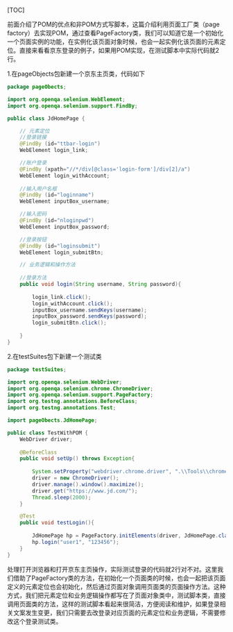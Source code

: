 [TOC]

前面介绍了POM的优点和非POM方式写脚本，这篇介绍利用页面工厂类（page factory）去实现POM，通过查看PageFactory类，我们可以知道它是一个初始化一个页面实例的功能，在实例化该页面对象时候，也会一起实例化该页面的元素定位。直接来看看京东登录的例子，如果用POM实现，在测试脚本中实际代码就2行。

1.在pageObjects包新建一个京东主页类，代码如下
```java
package pageObects;

import org.openqa.selenium.WebElement;
import org.openqa.selenium.support.FindBy;

public class JdHomePage {

	// 元素定位
	//登录链接
	@FindBy (id="ttbar-login")
	WebElement login_link;

	//账户登录
	@FindBy (xpath="//*/div[@class='login-form']/div[2]/a")
	WebElement login_withAccount;
   
	//输入用户名框
	@FindBy (id="loginname")
	WebElement inputBox_username;

	//输入密码
	@FindBy (id="nloginpwd")
	WebElement inputBox_password;

	//登录按钮
	@FindBy (id="loginsubmit")
	WebElement login_submitBtn;

	// 业务逻辑和操作方法
    
    //登录方法
    public void login(String username, String password){
    	
    	login_link.click();
    	login_withAccount.click();
    	inputBox_username.sendKeys(username);
    	inputBox_password.sendKeys(password);
    	login_submitBtn.click();
    	
    }
}
```
2.在testSuites包下新建一个测试类
```java
package testSuites;

import org.openqa.selenium.WebDriver;
import org.openqa.selenium.chrome.ChromeDriver;
import org.openqa.selenium.support.PageFactory;
import org.testng.annotations.BeforeClass;
import org.testng.annotations.Test;

import pageObects.JdHomePage;

public class TestWithPOM {
	WebDriver driver;
	
	@BeforeClass
	public void setUp() throws Exception{
		
		System.setProperty("webdriver.chrome.driver", ".\\Tools\\chromedriver.exe");
		driver = new ChromeDriver();
		driver.manage().window().maximize();
		driver.get("https://www.jd.com/");
		Thread.sleep(2000);
	}

	@Test
	public void testLogin(){
		
		JdHomePage hp = PageFactory.initElements(driver, JdHomePage.class);
		hp.login("user1", "123456");
	}
}
```
​       处理打开浏览器和打开京东主页操作，实际测试登录的代码就2行对不对。这里我们借助了PageFactory类的方法，在初始化一个页面类的时候，也会一起把该页面定义的元素定位也会初始化，然后通过页面对象调用页面类的页面操作方法。这种方式，我们把元素定位和业务逻辑操作都写在了页面对象类中，测试脚本类，直接调用页面类的方法，这样的测试脚本看起来很简洁，方便阅读和维护，如果登录相关文案发生变更，我们只需要去改登录对应页面的元素定位和业务逻辑，不需要修改这个登录测试类。
